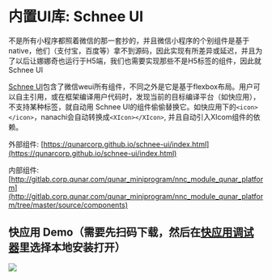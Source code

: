 # 内置UI库: Schnee UI

不是所有小程序都照着微信的那一套抄的，并且微信小程序的个别组件是基于native，他们（支付宝，百度等）拿不到源码，因此实现有所差异或延迟，并且为了以后让娜娜奇也运行于H5端，我们也需要实现那些不是H5标签的组件，因此就 Schnee UI

 [Schnee UI](https://qunarcorp.github.io/schnee-ui/index.html)包含了微信weui所有组件，不同之外是它是基于flexbox布局。用户可以自主引用，或在框架编译用户代码时，发现当前的目标编译平台（如快应用），不支持某种标签，就自动用
 Schnee UI的组件偷偷替换它。如快应用下的`<icon></icon>`，nanachi会自动转换成`<XIcon></XIcon>`, 并且自动引入XIcom组件的依赖。

外部组件:
 [https://qunarcorp.github.io/schnee-ui/index.html](https://qunarcorp.github.io/schnee-ui/index.html)

内部组件:
[http://gitlab.corp.qunar.com/qunar_miniprogram/nnc_module_qunar_platform](http://gitlab.corp.qunar.com/qunar_miniprogram/nnc_module_qunar_platform/tree/master/source/components)

## 快应用 Demo（需要先扫码下载，然后在[快应用调试器](https://doc.quickapp.cn/tools/debugging-tools.html)里选择本地安装打开）

![](logo/schnee_ui_logo.png)